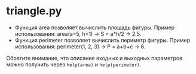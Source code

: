 # triangle.py
- Функция area позволяет вычислить площадь фигуры.
Пример использования:
area(a=5, h=1) -> S = a*h/2 -> 2.5.
- Функция perimeter позволяет вычислить периметр фигуры.
Пример использования: perimeter(1, 2, 3) -> P = a+b+c -> 6.

Обратите внимание, что описание входных и выходных параметров можно получить через `help(area)` и `help(perimeter)`.